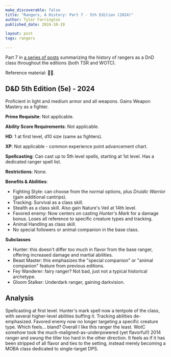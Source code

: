 ```yaml
---
make_discoverable: false
title: "Rangers, A History: Part 7 - 5th Edition (2024)"
author: Tyler Farrington
published_date: 2024-10-19

layout: post
tags: rangers

---
```


Part 7 in [a series of posts](https://underwaterowlbear.github.io/tag/rangers) summarizing the history of rangers as a DnD class throughout the editions (both TSR and WOTC). 

Reference material: 🏴‍☠️.

## D&D 5th Edition (5e) - 2024

Proficient in light and medium armor and all weapons. Gains Weapon Mastery as a fighter.

**Prime Requisite**: Not applicable.

**Ability Score Requirements**: Not applicable.

**HD**: 1 at first level, d10 size (same as fighters).

**XP**: Not applicable - common experience point advancement chart.

**Spellcasting**: Can cast up to 5th level spells, starting at 1st level. Has a dedicated ranger spell list.

**Restrictions**: None.

**Benefits & Abilities**:

- Fighting Style: can choose from the normal options, plus *Druidic Warrior* (gain additional cantrips).
- Tracking: Survival as a class skill.
- Stealth as a class skill. Also gain Nature's Veil at 14th level.
- Favored enemy: Now centers on casting *Hunter's Mark* for a damage bonus. Loses all reference to specific creature types and tracking.
- Animal Handling as class skill.
- No special followers or animal companion in the base class.

**Subclasses**

- Hunter: this doesn't differ too much in flavor from the base ranger, offering increased damage and martial abilities.
- Beast Master: this emphasizes the "special companion" or "animal companion" feature from previous editions.
- Fey Wanderer: fairy ranger? Not bad, just not a typical historical archetype.
- Gloom Stalker: Underdark ranger, gaining darkvision.

## Analysis

Spellcasting at first level. Hunter's mark spell now a tentpole of the class, with several higher-level abilities buffing it. Tracking abilities de-emphasized. Favored enemy now no longer targeting a specific creature type. Which feels... bland? Overall I like this ranger the least. WotC somehow took the much-maligned-as-underpowered (yet flavorful!) 2014 ranger and swung the tiller too hard in the other direction. It feels as if it has been stripped of all flavor and ties to the setting, instead merely becoming a MOBA class dedicated to single-target DPS.
